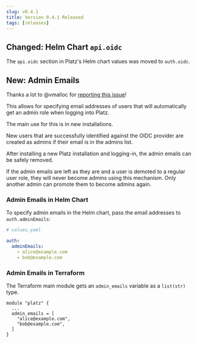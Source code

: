```yaml
---
slug: v0.4.1
title: Version 0.4.1 Released
tags: [releases]
---
```


<!-- truncate -->

## Changed: Helm Chart `api.oidc`

The `api.oidc` section in Platz's Helm chart values was moved to `auth.oidc`.

## New: Admin Emails

Thanks a lot to @vmalloc for [reporting this issue](https://github.com/platzio/backend/issues/24)!

This allows for specifying email addresses of users that will automatically get an admin role when logging into Platz.

The main use for this is in new installations.

New users that are successfully identified against the OIDC provider are created as admins if their email is in the admins list.

After installing a new Platz installation and logging-in, the admin emails can be safely removed.

If the admin emails are left as they are and a user is demoted to a regular user role, they will never become admins using this mechanism. Only another admin can promote them to become admins again.

### Admin Emails in Helm Chart

To specify admin emails in the Helm chart, pass the email addresses to `auth.adminEmails`:

```yaml
# values.yaml

auth:
  adminEmails:
    - alice@example.com
    - bob@example.com
```

### Admin Emails in Terraform

The Terraform main module gets an `admin_emails` variable as a `list(str)` type.

``` hcl
module "platz" {
  ...
  admin_emails = [
    "alice@example.com",
    "bob@example.com",
  ]
}
```
